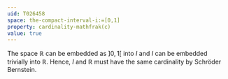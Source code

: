 ```yaml
---
uid: T026458
space: the-compact-interval-i:=[0,1]
property: cardinality-mathfrak(c)
value: true
---
```

The space $\mathbb R$ can be embedded as $]0,1[$ into $I$ and $I$ can be embedded trivially into $\mathbb R$. Hence, $I$ and $\mathbb R$ must have the same cardinality by Schröder Bernstein.

